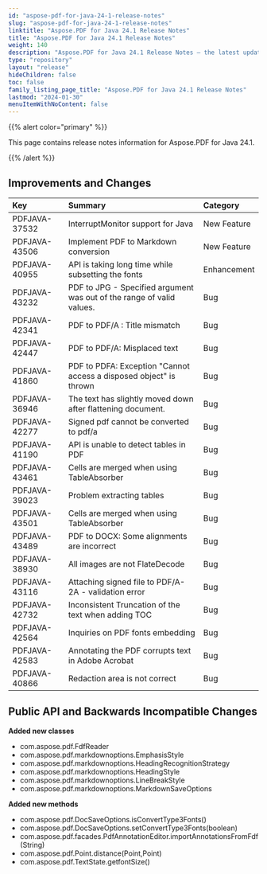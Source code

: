 ```yaml
---
id: "aspose-pdf-for-java-24-1-release-notes"
slug: "aspose-pdf-for-java-24-1-release-notes"
linktitle: "Aspose.PDF for Java 24.1 Release Notes"
title: "Aspose.PDF for Java 24.1 Release Notes"
weight: 140
description: "Aspose.PDF for Java 24.1 Release Notes – the latest updates and fixes."
type: "repository"
layout: "release"
hideChildren: false
toc: false
family_listing_page_title: "Aspose.PDF for Java 24.1 Release Notes"
lastmod: "2024-01-30"
menuItemWithNoContent: false
---
```


{{% alert color="primary" %}}

This page contains release notes information for Aspose.PDF for Java 24.1.

{{% /alert %}}
## **Improvements and Changes**

|**Key**|**Summary**|**Category**|
| :- | :- | :- |
|PDFJAVA-37532|InterruptMonitor support for Java|New Feature|
|PDFJAVA-43506|Implement PDF to Markdown conversion|New Feature|
|PDFJAVA-40955|API is taking long time while subsetting the fonts|Enhancement|
|PDFJAVA-43232|PDF to JPG - Specified argument was out of the range of valid values.|Bug|
|PDFJAVA-42341|PDF to PDF/A : Title mismatch|Bug|
|PDFJAVA-42447|PDF to PDF/A: Misplaced text|Bug|
|PDFJAVA-41860|PDF to PDFA: Exception "Cannot access a disposed object" is thrown|Bug|
|PDFJAVA-36946|The text has slightly moved down after flattening document.|Bug|
|PDFJAVA-42277|Signed pdf cannot be converted to pdf/a|Bug|
|PDFJAVA-41190|API is unable to detect tables in PDF|Bug|
|PDFJAVA-43461|Cells are merged when using TableAbsorber|Bug|
|PDFJAVA-39023|Problem extracting tables|Bug|
|PDFJAVA-43501|Cells are merged when using TableAbsorber|Bug|
|PDFJAVA-43489|PDF to DOCX: Some alignments are incorrect|Bug|
|PDFJAVA-38930|All images are not FlateDecode|Bug|
|PDFJAVA-43116|Attaching signed file to PDF/A-2A - validation error|Bug|
|PDFJAVA-42732|Inconsistent Truncation of the text when adding TOC|Bug|
|PDFJAVA-42564|Inquiries on PDF fonts embedding|Bug|
|PDFJAVA-42583|Annotating the PDF corrupts text in Adobe Acrobat|Bug|
|PDFJAVA-40866|Redaction area is not correct|Bug|


## **Public API and Backwards Incompatible Changes**


**Added new classes**

- com.aspose.pdf.FdfReader
- com.aspose.pdf.markdownoptions.EmphasisStyle
- com.aspose.pdf.markdownoptions.HeadingRecognitionStrategy
- com.aspose.pdf.markdownoptions.HeadingStyle
- com.aspose.pdf.markdownoptions.LineBreakStyle
- com.aspose.pdf.markdownoptions.MarkdownSaveOptions 

**Added new methods**

- com.aspose.pdf.DocSaveOptions.isConvertType3Fonts()
- com.aspose.pdf.DocSaveOptions.setConvertType3Fonts(boolean)
- com.aspose.pdf.facades.PdfAnnotationEditor.importAnnotationsFromFdf(String)
- com.aspose.pdf.Point.distance(Point,Point)
- com.aspose.pdf.TextState.getfontSize()




